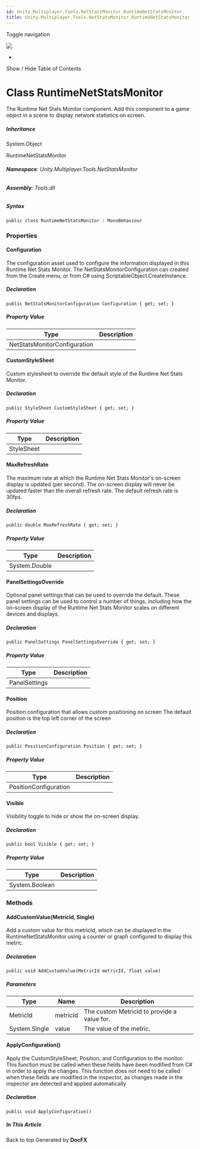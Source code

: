 ```yaml
---
id: Unity.Multiplayer.Tools.NetStatsMonitor.RuntimeNetStatsMonitor
title: Unity.Multiplayer.Tools.NetStatsMonitor.RuntimeNetStatsMonitor
---
```


<div id="wrapper">

<div>

<div class="container">

<div class="navbar-header">

Toggle navigation

<img src="../logo.svg" id="logo" class="svg" />

</div>

<div id="navbar" class="collapse navbar-collapse">

<div class="form-group">

</div>

</div>

</div>

<div class="subnav navbar navbar-default">

<div id="breadcrumb" class="container hide-when-search">

-   

</div>

</div>

</div>

<div class="container body-content hide-when-search" role="main">

<div class="sidenav hide-when-search">

Show / Hide Table of Contents

<div id="sidetoggle" class="sidetoggle collapse">

<div id="sidetoc">

</div>

</div>

</div>

<div class="article row grid-right">

<div class="col-md-10">

# Class RuntimeNetStatsMonitor

<div class="markdown level0 summary">

The Runtime Net Stats Monitor component. Add this component to a game
object in a scene to display network statistics on screen.

</div>

<div class="markdown level0 conceptual">

</div>

<div class="inheritance">

##### Inheritance

<div class="level0">

System.Object

</div>

<div class="level1">

RuntimeNetStatsMonitor

</div>

</div>

###### **Namespace**: Unity.Multiplayer.Tools.NetStatsMonitor

###### **Assembly**: Tools.dll

##### Syntax

<div class="codewrapper">

``` lang-csharp
public class RuntimeNetStatsMonitor : MonoBehaviour
```

</div>

### Properties

#### Configuration

<div class="markdown level1 summary">

The configuration asset used to configure the information displayed in
this Runtime Net Stats Monitor. The NetStatsMonitorConfiguration can
created from the Create menu, or from C# using
ScriptableObject.CreateInstance.

</div>

<div class="markdown level1 conceptual">

</div>

##### Declaration

<div class="codewrapper">

``` lang-csharp
public NetStatsMonitorConfiguration Configuration { get; set; }
```

</div>

##### Property Value

| Type                         | Description |
|------------------------------|-------------|
| NetStatsMonitorConfiguration |             |

#### CustomStyleSheet

<div class="markdown level1 summary">

Custom stylesheet to override the default style of the Runtime Net Stats
Monitor.

</div>

<div class="markdown level1 conceptual">

</div>

##### Declaration

<div class="codewrapper">

``` lang-csharp
public StyleSheet CustomStyleSheet { get; set; }
```

</div>

##### Property Value

| Type       | Description |
|------------|-------------|
| StyleSheet |             |

#### MaxRefreshRate

<div class="markdown level1 summary">

The maximum rate at which the Runtime Net Stats Monitor's on-screen
display is updated (per second). The on-screen display will never be
updated faster than the overall refresh rate. The default refresh rate
is 30fps.

</div>

<div class="markdown level1 conceptual">

</div>

##### Declaration

<div class="codewrapper">

``` lang-csharp
public double MaxRefreshRate { get; set; }
```

</div>

##### Property Value

| Type          | Description |
|---------------|-------------|
| System.Double |             |

#### PanelSettingsOverride

<div class="markdown level1 summary">

Optional panel settings that can be used to override the default. These
panel settings can be used to control a number of things, including how
the on-screen display of the Runtime Net Stats Monitor scales on
different devices and displays.

</div>

<div class="markdown level1 conceptual">

</div>

##### Declaration

<div class="codewrapper">

``` lang-csharp
public PanelSettings PanelSettingsOverride { get; set; }
```

</div>

##### Property Value

| Type          | Description |
|---------------|-------------|
| PanelSettings |             |

#### Position

<div class="markdown level1 summary">

Position configuration that allows custom positioning on screen The
default position is the top left corner of the screen

</div>

<div class="markdown level1 conceptual">

</div>

##### Declaration

<div class="codewrapper">

``` lang-csharp
public PositionConfiguration Position { get; set; }
```

</div>

##### Property Value

| Type                  | Description |
|-----------------------|-------------|
| PositionConfiguration |             |

#### Visible

<div class="markdown level1 summary">

Visibility toggle to hide or show the on-screen display.

</div>

<div class="markdown level1 conceptual">

</div>

##### Declaration

<div class="codewrapper">

``` lang-csharp
public bool Visible { get; set; }
```

</div>

##### Property Value

| Type           | Description |
|----------------|-------------|
| System.Boolean |             |

### Methods

#### AddCustomValue(MetricId, Single)

<div class="markdown level1 summary">

Add a custom value for this metricId, which can be displayed in the
RuntimeNetStatsMonitor using a counter or graph configured to display
this metric.

</div>

<div class="markdown level1 conceptual">

</div>

##### Declaration

<div class="codewrapper">

``` lang-csharp
public void AddCustomValue(MetricId metricId, float value)
```

</div>

##### Parameters

| Type          | Name     | Description                                 |
|---------------|----------|---------------------------------------------|
| MetricId      | metricId | The custom MetricId to provide a value for. |
| System.Single | value    | The value of the metric.                    |

#### ApplyConfiguration()

<div class="markdown level1 summary">

Apply the CustomStyleSheet, Position, and Configuration to the monitor.
This function must be called when these fields have been modified from
C# in order to apply the changes. This function does not need to be
called when these fields are modified in the inspector, as changes made
in the inspector are detected and applied automatically

</div>

<div class="markdown level1 conceptual">

</div>

##### Declaration

<div class="codewrapper">

``` lang-csharp
public void ApplyConfiguration()
```

</div>

</div>

<div class="hidden-sm col-md-2" role="complementary">

<div class="sideaffix">

<div class="contribution">

</div>

##### In This Article

<div>

</div>

</div>

</div>

</div>

</div>

<div class="grad-bottom">

</div>

<div class="footer">

<div class="container">

Back to top Generated by **DocFX**

</div>

</div>

</div>
